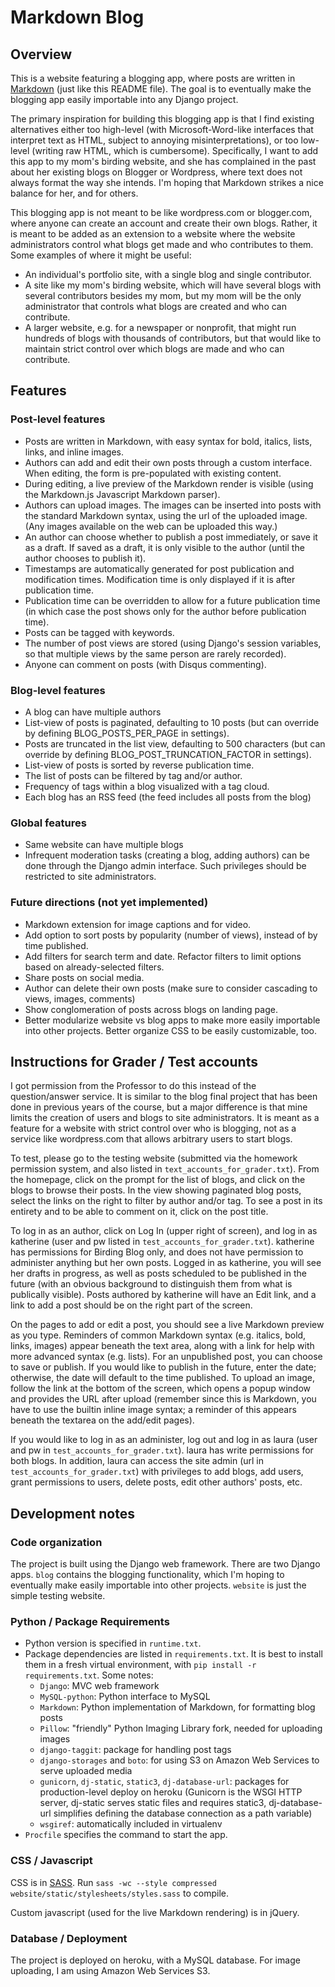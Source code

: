 # Markdown Blog

## Overview
This is a website featuring a blogging app, where posts are written in
[Markdown](http://daringfireball.net/projects/markdown/syntax)
(just like this README file).
The goal is to eventually make the blogging app easily importable into
any Django project.

The primary inspiration for building this blogging app is that
I find existing alternatives either too high-level (with Microsoft-Word-like
interfaces that interpret text as HTML, subject to annoying
misinterpretations), or too low-level (writing raw HTML, which is cumbersome).
Specifically, I want to add this app to my mom's birding website, and she has
complained in the past about her existing blogs on Blogger or Wordpress,
where text does not always format the way she intends.
I'm hoping that Markdown strikes a nice balance for her, and for others.

This blogging app is not meant to be like wordpress.com or blogger.com,
where anyone can create an account and create their own blogs.
Rather, it is meant to be added as an extension to a website where the website
administrators control what blogs get made and who contributes to them.
Some examples of where it might be useful:

- An individual's portfolio site, with a single blog and single contributor.
- A site like my mom's birding website, which will have several blogs with
  several contributors besides my mom, but my mom will be the only
  administrator that controls what blogs are created and who can contribute.
- A larger website, e.g. for a newspaper or nonprofit, that might run hundreds
  of blogs with thousands of contributors, but that would like to
  maintain strict control over which blogs are made and who can contribute.


## Features
### Post-level features
- Posts are written in Markdown, with easy syntax for bold, italics, lists,
  links, and inline images.
- Authors can add and edit their own posts through a custom interface.
  When editing, the form is pre-populated with existing content.
- During editing, a live preview of the Markdown render is visible (using
  the Markdown.js Javascript Markdown parser).
- Authors can upload images. The images can be inserted into posts with the
  standard Markdown syntax, using the url of the uploaded image. (Any images
  available on the web can be uploaded this way.)
- An author can choose whether to publish a post immediately, or save it as a
  draft. If saved as a draft, it is only visible to the author (until the
  author chooses to publish it).
- Timestamps are automatically generated for post publication and modification
  times. Modification time is only displayed if it is after publication time.
- Publication time can be overridden to allow for a future publication time
  (in which case the post shows only for the author before publication time).
- Posts can be tagged with keywords.
- The number of post views are stored (using Django's session variables,
  so that multiple views by the same person are rarely recorded).
- Anyone can comment on posts (with Disqus commenting).


### Blog-level features
- A blog can have multiple authors
- List-view of posts is paginated, defaulting to 10 posts
  (but can override by defining BLOG\_POSTS\_PER\_PAGE in settings).
- Posts are truncated in the list view, defaulting to 500 characters
  (but can override by defining BLOG\_POST\_TRUNCATION\_FACTOR in settings).
- List-view of posts is sorted by reverse publication time.
- The list of posts can be filtered by tag and/or author.
- Frequency of tags within a blog visualized with a tag cloud.
- Each blog has an RSS feed (the feed includes all posts from the blog)


### Global features
- Same website can have multiple blogs
- Infrequent moderation tasks (creating a blog, adding authors) can be done
  through the Django admin interface. Such privileges should be restricted
  to site administrators.


### Future directions (not yet implemented)
- Markdown extension for image captions and for video.
- Add option to sort posts by popularity (number of views), instead of by time
  published.
- Add filters for search term and date. Refactor filters to limit options based
  on already-selected filters.
- Share posts on social media.
- Author can delete their own posts (make sure to consider cascading to views,
  images, comments)
- Show conglomeration of posts across blogs on landing page.
- Better modularize website vs blog apps to make more easily importable into
  other projects. Better organize CSS to be easily customizable, too.


## Instructions for Grader / Test accounts
I got permission from the Professor to do this instead of the question/answer
service. It is similar to the blog final project that has been done in
previous years of the course, but a major difference is that mine limits
the creation of users and blogs to site administrators. It is meant as a
feature for a website with strict control over who is blogging,
not as a service like wordpress.com that allows arbitrary users to start blogs.

To test, please go to the testing website (submitted via the homework
permission system, and also listed in `text_accounts_for_grader.txt`).
From the homepage, click on the prompt for the list of blogs,
and click on the blogs to browse their posts.
In the view showing paginated blog posts, select the links on the
right to filter by author and/or tag.
To see a post in its entirety and to be able to comment on it,
click on the post title.

To log in as an author, click on Log In (upper right of screen),
and log in as katherine (user and pw listed in `test_accounts_for_grader.txt`).
katherine has permissions for Birding Blog only, and does not have permission
to administer anything but her own posts.
Logged in as katherine, you will see her drafts in progress, as well as posts
scheduled to be published in the future (with an obvious background to
distinguish them from what is publically visible).
Posts authored by katherine will have an Edit link, and a link to add a post
should be on the right part of the screen.

On the pages to add or edit a post, you should see a live Markdown preview as
you type. Reminders of common Markdown syntax (e.g. italics, bold, links,
images) appear beneath the text area,
along with a link for help with more advanced syntax (e.g. lists).
For an unpublished post, you can choose to save or publish.
If you would like to publish in the future, enter the date; otherwise,
the date will default to the time published.
To upload an image, follow the link at the bottom of the screen,
which opens a popup window and provides the URL after upload
(remember since this is Markdown, you have to use the builtin
inline image syntax; a reminder of this appears beneath the textarea on the
add/edit pages).

If you would like to log in as an administer, log out and log in as laura
(user and pw in `test_accounts_for_grader.txt`). laura has write permissions
for both blogs. In addition, laura can access the site admin
(url in `test_accounts_for_grader.txt`) with privileges to add blogs,
add users, grant permissions to users, delete posts, edit other authors' posts,
etc.


## Development notes
### Code organization
The project is built using the Django web framework. There are two Django apps.
`blog` contains the blogging functionality, which I'm
hoping to eventually make easily importable into other projects.
`website` is just the simple testing website.

### Python / Package Requirements
- Python version is specified in `runtime.txt`.
- Package dependencies are listed in `requirements.txt`.
  It is best to install them in a fresh virtual environment,
  with `pip install -r requirements.txt`.
  Some notes:
    - `Django`: MVC web framework
    - `MySQL-python`: Python interface to MySQL
    - `Markdown`: Python implementation of Markdown, for formatting blog posts
    - `Pillow`: "friendly" Python Imaging Library fork, needed for uploading
      images
    - `django-taggit`: package for handling post tags
    - `django-storages` and `boto`: for using S3 on Amazon Web Services to
      serve uploaded media
    - `gunicorn`, `dj-static`, `static3`, `dj-database-url`:
      packages for production-level deploy on heroku
      (Gunicorn is the WSGI HTTP server,
      dj-static serves static files and requires static3,
      dj-database-url simplifies defining the database connection as a
      path variable)
    - `wsgiref`: automatically included in virtualenv
- `Procfile` specifies the command to start the app.

### CSS / Javascript
CSS is in [SASS](http://sass-lang.com/). Run
`sass -wc --style compressed website/static/stylesheets/styles.sass`
to compile.

Custom javascript (used for the live Markdown rendering) is in jQuery.

### Database / Deployment
The project is deployed on heroku, with a MySQL database. For image uploading,
I am using Amazon Web Services S3.
